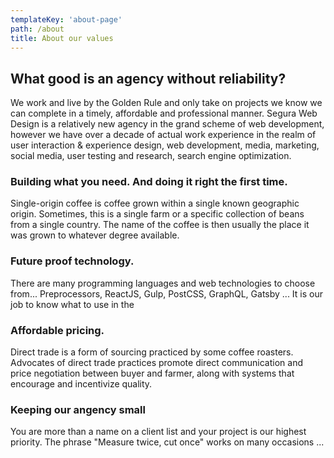 ```yaml
---
templateKey: 'about-page'
path: /about
title: About our values
---
```

## What good is an agency without reliability?
We work and live by the Golden Rule and only take on projects we know we can complete in a timely, affordable and professional manner. Segura Web Design is a relatively new agency in the grand scheme of web development, however we have over a decade of actual work experience in the realm of user interaction & experience design, web development, media, marketing, social media, user testing and research, search engine optimization. 

### Building what you need. And doing it right the first time.
Single-origin coffee is coffee grown within a single known geographic origin. Sometimes, this is a single farm or a specific collection of beans from a single country. The name of the coffee is then usually the place it was grown to whatever degree available.

### Future proof technology.
There are many programming languages and web technologies to choose from... Preprocessors, ReactJS, Gulp, PostCSS, GraphQL, Gatsby ... It is our job to know what to use in the 

### Affordable pricing.
Direct trade is a form of sourcing practiced by some coffee roasters. Advocates of direct trade practices promote direct communication and price negotiation between buyer and farmer, along with systems that encourage and incentivize quality.

### Keeping our angency small
You are more than a name on a client list and your project is our highest priority. The phrase "Measure twice, cut once" works on many occasions ...
